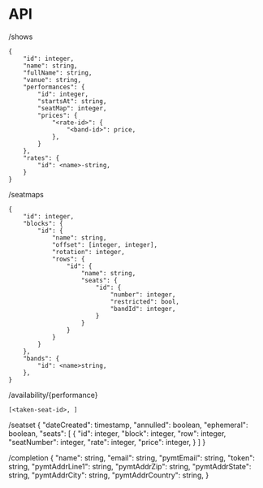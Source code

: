 API
===

/shows

    {
        "id": integer,
        "name": string,
        "fullName": string,
        "vanue": string,
        "performances": {
            "id": integer,
            "startsAt": string,
            "seatMap": integer,
            "prices": {
                "<rate-id>": {
                    "<band-id>": price,
                },
            }
        },
        "rates": {
            "id": <name>-string,
        }
    }

/seatmaps

    {
        "id": integer,
        "blocks": {
            "id": {
                "name": string,
                "offset": [integer, integer],
                "rotation": integer,
                "rows": {
                    "id": {
                        "name": string,
                        "seats": {
                            "id": {
                                "number": integer,
                                "restricted": bool,
                                "bandId": integer,
                            }
                        }
                    }
                }
            }
        },
        "bands": {
            "id": <name>string,
        },
    }

/availability/{performance}

    [<taken-seat-id>, ]

/seatset
    {
        "dateCreated": timestamp,
        "annulled": boolean,
        "ephemeral": boolean,
        "seats":
        [
          {
              "id": integer,
              "block": integer,
              "row": integer,
              "seatNumber": integer,
              "rate": integer,
              "price": integer,
          }
        ]
    }

/completion
    {
        "name": string,
        "email": string,
        "pymtEmail": string,
        "token": string,
        "pymtAddrLine1": string,
        "pymtAddrZip": string,
        "pymtAddrState": string,
        "pymtAddrCity": string,
        "pymtAddrCountry": string,
    }
